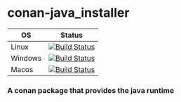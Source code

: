 # conan-java_installer
| OS | Status |
|---|---|
| Linux | [![Build Status](https://dev.azure.com/bjoernstresing/bjoernstresing/_apis/build/status/Tereius.conan-java_installer?repoName=Tereius%2Fconan-java_installer&branchName=master&jobName=Build&configuration=Build%20Linux)](https://dev.azure.com/bjoernstresing/bjoernstresing/_build/latest?definitionId=3&repoName=Tereius%2Fconan-java_installer&branchName=master) |
| Windows | [![Build Status](https://dev.azure.com/bjoernstresing/bjoernstresing/_apis/build/status/Tereius.conan-java_installer?repoName=Tereius%2Fconan-java_installer&branchName=master&jobName=Build&configuration=Build%20Windows)](https://dev.azure.com/bjoernstresing/bjoernstresing/_build/latest?definitionId=3&repoName=Tereius%2Fconan-java_installer&branchName=master) |
| Macos | [![Build Status](https://dev.azure.com/bjoernstresing/bjoernstresing/_apis/build/status/Tereius.conan-java_installer?repoName=Tereius%2Fconan-java_installer&branchName=master&jobName=Build&configuration=Build%20Macos)](https://dev.azure.com/bjoernstresing/bjoernstresing/_build/latest?definitionId=3&repoName=Tereius%2Fconan-java_installer&branchName=master) |

### A conan package that provides the java runtime
